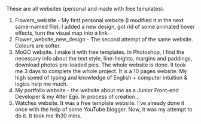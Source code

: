 These are all websites (personal and made with free templates).
1. Flowers_website - My first personal website (I modified it in the next same-named file). I added a new design, got rid of some animated hover effects, turn the visual map into a link. 
2. Flower_website_new_design - The second attempt of the same website. Colours are softer. 
3. MoGO website. I make it with free templates. In Photoshop, I find the necessary info about the text style, line-heights, margins and paddings, download photos pre-loaded pics. The whole website is done. It took me 3 days to complete the whole project. It is a 10 pages website. My high speed of typing and knowledge of English + computer intuition & logics help me much. 
4. My portfolio website - the website about me as a Junior Front-end Developer & my Alter Ego. In process of creation...
5. Watches website. It was a free template website. I've already done it once with the help of some YouTube blogger. Now, it was my attempt to do it. It took me 1h30 mins.
